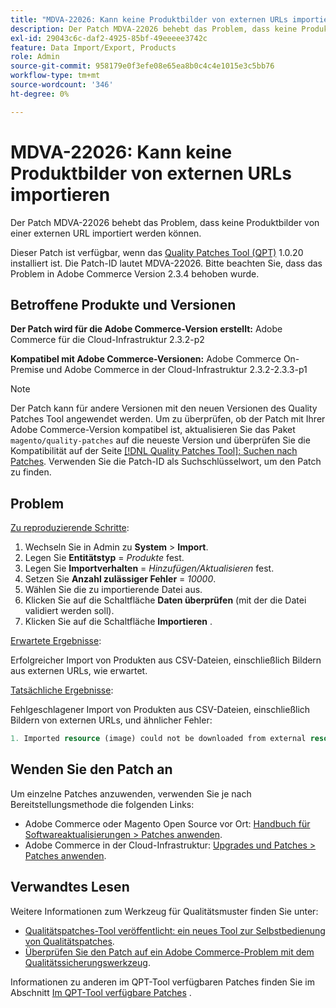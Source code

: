 ```yaml
---
title: "MDVA-22026: Kann keine Produktbilder von externen URLs importieren"
description: Der Patch MDVA-22026 behebt das Problem, dass keine Produktbilder von einer externen URL importiert werden können.
exl-id: 29043c6c-daf2-4925-85bf-49eeeee3742c
feature: Data Import/Export, Products
role: Admin
source-git-commit: 958179e0f3efe08e65ea8b0c4c4e1015e3c5bb76
workflow-type: tm+mt
source-wordcount: '346'
ht-degree: 0%

---
```


# MDVA-22026: Kann keine Produktbilder von externen URLs importieren

Der Patch MDVA-22026 behebt das Problem, dass keine Produktbilder von einer externen URL importiert werden können.

Dieser Patch ist verfügbar, wenn das [Quality Patches Tool (QPT)](/help/announcements/adobe-commerce-announcements/magento-quality-patches-released-new-tool-to-self-serve-quality-patches.md) 1.0.20 installiert ist. Die Patch-ID lautet MDVA-22026. Bitte beachten Sie, dass das Problem in Adobe Commerce Version 2.3.4 behoben wurde.

## Betroffene Produkte und Versionen

**Der Patch wird für die Adobe Commerce-Version erstellt:** Adobe Commerce für die Cloud-Infrastruktur 2.3.2-p2

**Kompatibel mit Adobe Commerce-Versionen:** Adobe Commerce On-Premise und Adobe Commerce in der Cloud-Infrastruktur 2.3.2-2.3.3-p1

>[!NOTE]
>
>Der Patch kann für andere Versionen mit den neuen Versionen des Quality Patches Tool angewendet werden. Um zu überprüfen, ob der Patch mit Ihrer Adobe Commerce-Version kompatibel ist, aktualisieren Sie das Paket `magento/quality-patches` auf die neueste Version und überprüfen Sie die Kompatibilität auf der Seite [[!DNL Quality Patches Tool]: Suchen nach Patches](https://devdocs.magento.com/quality-patches/tool.html#patch-grid). Verwenden Sie die Patch-ID als Suchschlüsselwort, um den Patch zu finden.

## Problem

<u>Zu reproduzierende Schritte</u>:

1. Wechseln Sie in Admin zu **System** > **Import**.
1. Legen Sie **Entitätstyp** = *Produkte* fest.
1. Legen Sie **Importverhalten** = *Hinzufügen/Aktualisieren* fest.
1. Setzen Sie **Anzahl zulässiger Fehler** = *10000*.
1. Wählen Sie die zu importierende Datei aus.
1. Klicken Sie auf die Schaltfläche **Daten überprüfen** (mit der die Datei validiert werden soll).
1. Klicken Sie auf die Schaltfläche **Importieren** .

<u>Erwartete Ergebnisse</u>:

Erfolgreicher Import von Produkten aus CSV-Dateien, einschließlich Bildern aus externen URLs, wie erwartet.

<u>Tatsächliche Ergebnisse</u>:

Fehlgeschlagener Import von Produkten aus CSV-Dateien, einschließlich Bildern von externen URLs, und ähnlicher Fehler:

```php
1. Imported resource (image) could not be downloaded from external resource due to timeout or access permissions in row(s): 4, 5, 8, 9, 16, 18, 20, 21, 22, 23, 26, 27, 28, 52, 53, 55, 58, 63, 70, 71, 77, 78, 83, 84, 91
```

## Wenden Sie den Patch an

Um einzelne Patches anzuwenden, verwenden Sie je nach Bereitstellungsmethode die folgenden Links:

* Adobe Commerce oder Magento Open Source vor Ort: [Handbuch für Softwareaktualisierungen > Patches anwenden](https://devdocs.magento.com/guides/v2.4/comp-mgr/patching.html).
* Adobe Commerce in der Cloud-Infrastruktur: [Upgrades und Patches > Patches anwenden](https://devdocs.magento.com/cloud/project/project-patch.html).

## Verwandtes Lesen

Weitere Informationen zum Werkzeug für Qualitätsmuster finden Sie unter:

* [Qualitätspatches-Tool veröffentlicht: ein neues Tool zur Selbstbedienung von Qualitätspatches](/help/announcements/adobe-commerce-announcements/magento-quality-patches-released-new-tool-to-self-serve-quality-patches.md).
* [Überprüfen Sie den Patch auf ein Adobe Commerce-Problem mit dem Qualitätssicherungswerkzeug](/help/support-tools/patches-available-in-qpt-tool/check-patch-for-magento-issue-with-magento-quality-patches.md).

Informationen zu anderen im QPT-Tool verfügbaren Patches finden Sie im Abschnitt [Im QPT-Tool verfügbare Patches](https://support.magento.com/hc/en-us/sections/360010506631-Patches-available-in-QPT-tool-) .

